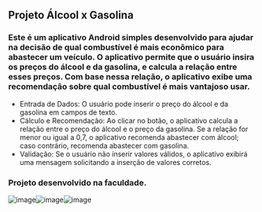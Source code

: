 ##  Projeto Álcool x Gasolina

### Este é um aplicativo Android simples desenvolvido para ajudar na decisão de qual combustível é mais econômico para abastecer um veículo. O aplicativo permite que o usuário insira os preços do álcool e da gasolina, e calcula a relação entre esses preços. Com base nessa relação, o aplicativo exibe uma recomendação sobre qual combustível é mais vantajoso usar.

- Entrada de Dados: O usuário pode inserir o preço do álcool e da gasolina em campos de texto.
- Cálculo e Recomendação: Ao clicar no botão, o aplicativo calcula a relação entre o preço do álcool e o preço da gasolina. Se a relação for menor ou igual a 0,7, o aplicativo recomenda abastecer com álcool; caso contrário, recomenda abastecer com gasolina.
- Validação: Se o usuário não inserir valores válidos, o aplicativo exibirá uma mensagem solicitando a inserção de valores corretos.

### Projeto desenvolvido na faculdade.

![image](https://github.com/user-attachments/assets/d619145b-381f-44b0-912d-1fa0f9182500)![image](https://github.com/user-attachments/assets/a3eb0b67-0852-4765-9b84-de7f3e7430d4)![image](https://github.com/user-attachments/assets/e06b3157-50b8-41dd-917b-a903d51403c5)


